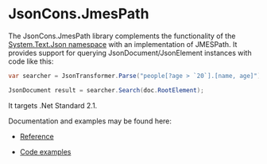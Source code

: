 # JsonCons.JmesPath

The JsonCons.JmesPath library complements the functionality of the 
[System.Text.Json namespace](https://docs.microsoft.com/en-us/dotnet/api/system.text.json?view=netcore-3.1)
with an implementation of JMESPath. It provides support for querying
JsonDocument/JsonElement instances with code like this:
```csharp
var searcher = JsonTransformer.Parse("people[?age > `20`].[name, age]");

JsonDocument result = searcher.Search(doc.RootElement);
```
It targets .Net Standard 2.1.

Documentation and examples may be found here:

- [Reference](https://danielaparker.github.io/JsonCons.Net/ref/JsonCons.JmesPath.html)

- [Code examples](https://github.com/danielaparker/JsonCons.Net/blob/main/examples/JmesPath.Examples/JmesPathExamples.cs)


